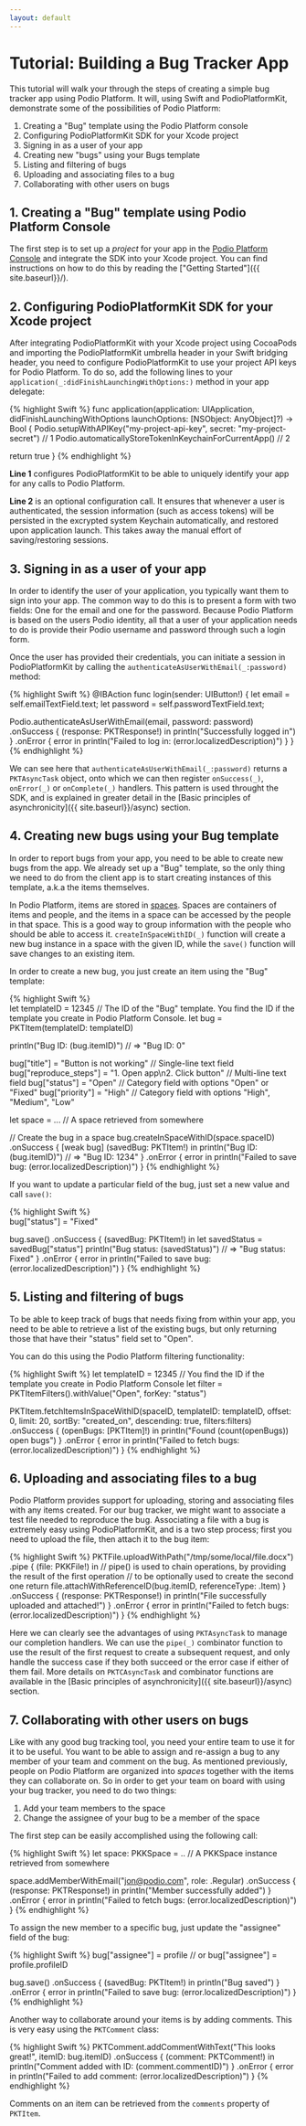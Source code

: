 ```yaml
---
layout: default
---
```


# Tutorial: Building a Bug Tracker App

This tutorial will walk your through the steps of creating a simple bug tracker app using Podio Platform. It will, using Swift and PodioPlatformKit, demonstrate some of the possibilities of Podio Platform:

1. Creating a "Bug" template using the Podio Platform console
2. Configuring PodioPlatformKit SDK for your Xcode project
3. Signing in as a user of your app
4. Creating new "bugs" using your Bugs template
5. Listing and filtering of bugs
6. Uploading and associating files to a bug
7. Collaborating with other users on bugs

## 1. Creating a "Bug" template using Podio Platform Console

The first step is to set up a *project* for your app in the [Podio Platform Console](https://platform.podio.com) and integrate the SDK into your Xcode project. You can find instructions on how to do this by reading the ["Getting Started"]({{ site.baseurl}}/).

## 2. Configuring PodioPlatformKit SDK for your Xcode project

After integrating PodioPlatformKit with your Xcode project using CocoaPods and importing the PodioPlatformKit umbrella header in your Swift bridging header, you need to configure PodioPlatformKit to use your project API keys for Podio Platform. To do so, add the following lines to your `application(_:didFinishLaunchingWithOptions:)` method in your app delegate:

{% highlight Swift %}
func application(application: UIApplication, didFinishLaunchingWithOptions launchOptions: [NSObject: AnyObject]?) -> Bool {
  Podio.setupWithAPIKey("my-project-api-key", secret: "my-project-secret") // 1
  Podio.automaticallyStoreTokenInKeychainForCurrentApp()                   // 2

  return true
}
{% endhighlight %}

**Line 1** configures PodioPlatformKit to be able to uniquely identify your app for any calls to Podio Platform.

**Line 2** is an optional configuration call. It ensures that whenever a user is authenticated, the session information (such as access tokens) will be persisted in the excrypted system Keychain automatically, and restored upon application launch. This takes away the manual effort of saving/restoring sessions.

## 3. Signing in as a user of your app

In order to identify the user of your application, you typically want them to sign into your app. The common way to do this is to present a form with two fields: One for the email and one for the password. Because Podio Platform is based on the users Podio identity, all that a user of your application needs to do is provide their Podio username and password through such a login form.

Once the user has provided their credentials, you can initiate a session in PodioPlatformKit by calling the `authenticateAsUserWithEmail(_:password)` method:

{% highlight Swift %}
@IBAction func login(sender: UIButton!) {
  let email = self.emailTextField.text;
  let password = self.passwordTextField.text;
  
  Podio.authenticateAsUserWithEmail(email, password: password)
    .onSuccess { (response: PKTResponse!) in
      println("Successfully logged in")
    }
    .onError { error in
      println("Failed to log in: \(error.localizedDescription)")
    }
}
{% endhighlight %}

We can see here that `authenticateAsUserWithEmail(_:password)` returns a `PKTAsyncTask` object, onto which we can then register `onSuccess(_)`, `onError(_)` or `onComplete(_)` handlers. This pattern is used throught the SDK, and is explained in greater detail in the [Basic principles of asynchronicity]({{ site.baseurl}}/async) section.

## 4. Creating new bugs using your Bug template

In order to report bugs from your app, you need to be able to create new bugs from the app. We already set up a "Bug" template, so the only thing we need to do from the client app is to start creating instances of this template, a.k.a the items themselves.

In Podio Platform, items are stored in [spaces](https://platform.podio.com/docs/spaces). Spaces are containers of items and people, and the items in a space can be accessed by the people in that space. This is a good way to group information with the people who should be able to access it. `createInSpaceWithID(_)` function will create a new bug instance in a space with the given ID, while the `save()` function will save changes to an existing item.

In order to create a new bug, you just create an item using the "Bug" template:

{% highlight Swift %}  
let templateID = 12345 // The ID of the "Bug" template. You find the ID if the template you create in Podio Platform Console.
let bug = PKTItem(templateID: templateID)

println("Bug ID: \(bug.itemID)") // => "Bug ID: 0"

bug["title"] = "Button is not working"                  // Single-line text field
bug["reproduce_steps"] = "1. Open app\n2. Click button" // Multi-line text field
bug["status"] = "Open"                                  // Category field with options "Open" or "Fixed"
bug["priority"] = "High"                                // Category field with options "High", "Medium", "Low"

let space = ... // A space retrieved from somewhere

// Create the bug in a space
bug.createInSpaceWithID(space.spaceID)
  .onSuccess { [weak bug] (savedBug: PKTItem!) in
    println("Bug ID: \(bug.itemID)") // => "Bug ID: 1234"
  }
  .onError { error in
    println("Failed to save bug: \(error.localizedDescription)")
  }
{% endhighlight %}

If you want to update a particular field of the bug, just set a new value and call `save()`:

{% highlight Swift %}  
bug["status"] = "Fixed"

bug.save()
  .onSuccess { (savedBug: PKTItem!) in
    let savedStatus = savedBug["status"]
    println("Bug status: \(savedStatus)") // => "Bug status: Fixed"
  }
  .onError { error in
    println("Failed to save bug: \(error.localizedDescription)")
  }
{% endhighlight %}

## 5. Listing and filtering of bugs

To be able to keep track of bugs that needs fixing from within your app, you need to be able to retrieve a list of the existing bugs, but only returning those that have their "status" field set to "Open". 

You can do this using the Podio Platform filtering functionality:

{% highlight Swift %}
let templateID = 12345 // You find the ID if the template you create in Podio Platform Console
let filter = PKTItemFilters().withValue("Open", forKey: "status")

PKTItem.fetchItemsInSpaceWithID(spaceID, templateID: templateID, offset: 0, limit: 20, sortBy: "created_on", descending: true, filters:filters)
  .onSuccess { (openBugs: [PKTItem]!) in
    println("Found \(count(openBugs)) open bugs")
  }
  .onError { error in
    println("Failed to fetch bugs: \(error.localizedDescription)")
  }
{% endhighlight %}

## 6. Uploading and associating files to a bug

Podio Platform provides support for uploading, storing and associating files with any items created. For our bug tracker, we might want to associate a test file needed to reproduce the bug. Associating a file with a bug is extremely easy using PodioPlatformKit, and is a two step process; first you need to upload the file, then attach it to the bug item:

{% highlight Swift %}
PKTFile.uploadWithPath("/tmp/some/local/file.docx")
  .pipe { (file: PKKFile!) in
    // pipe() is used to chain operations, by providing the result of the first operation
    // to be optionally used to create the second one
    return file.attachWithReferenceID(bug.itemID, referenceType: .Item)
  }
  .onSuccess { (response: PKTResponse!) in
    println("File successfully uploaded and attached!")
  }
  .onError { error in
    println("Failed to fetch bugs: \(error.localizedDescription)")
  }
{% endhighlight %}

Here we can clearly see the advantages of using `PKTAsyncTask` to manage our completion handlers. We can use the `pipe(_)` combinator function to use the result of the first request to create a subsequent request, and only handle the success case if they both succeed or the error case if either of them fail. More details on `PKTCAsyncTask` and combinator functions are available in the [Basic principles of asynchronicity]({{ site.baseurl}}/async) section.

## 7. Collaborating with other users on bugs

Like with any good bug tracking tool, you need your entire team to use it for it to be useful. You want to be able to assign and re-assign a bug to any member of your team and comment on the bug. As mentioned previously, people on Podio Platform are organized into *spaces* together with the items they can collaborate on. So in order to get your team on board with using your bug tracker, you need to do two things:

1. Add your team members to the space
2. Change the assignee of your bug to be a member of the space

The first step can be easily accomplished using the following call:

{% highlight Swift %}
let space: PKKSpace = .. // A PKKSpace instance retrieved from somewhere

space.addMemberWithEmail("jon@podio.com", role: .Regular)
  .onSuccess { (response: PKTResponse!) in
    println("Member successfully added")
  }
  .onError { error in
    println("Failed to fetch bugs: \(error.localizedDescription)")
  }
{% endhighlight %}

To assign the new member to a specific bug, just update the "assignee" field of the bug:

{% highlight Swift %}
bug["assignee"] = profile
// or
bug["assignee"] = profile.profileID

bug.save()
  .onSuccess { (savedBug: PKTItem!) in
    println("Bug saved")
  }
  .onError { error in
    println("Failed to save bug: \(error.localizedDescription)")
  }
{% endhighlight %}

Another way to collaborate around your items is by adding comments. This is very easy using the `PKTComment` class:

{% highlight Swift %}
PKTComment.addCommentWithText("This looks great!", itemID: bug.itemID)
  .onSuccess { (comment: PKTComment!) in
    println("Comment added with ID: \(comment.commentID)")
  }
  .onError { error in
    println("Failed to add comment: \(error.localizedDescription)")
  }
{% endhighlight %}

Comments on an item can be retrieved from the `comments` property of `PKTItem`.
